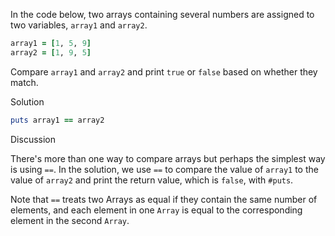 In the code below, two arrays containing several numbers are assigned to two variables, `array1` and `array2`.

```ruby
array1 = [1, 5, 9]
array2 = [1, 9, 5]
```

Compare `array1` and `array2` and print `true` or `false` based on whether they match.

Solution

```ruby
puts array1 == array2
```

Discussion

There's more than one way to compare arrays but perhaps the simplest way is using `==`. In the solution, we use `==` to compare the value of `array1` to the value of `array2` and print the return value, which is `false`, with `#puts`.

Note that `==` treats two Arrays as equal if they contain the same number of elements, and each element in one `Array` is equal to the corresponding element in the second `Array`.
